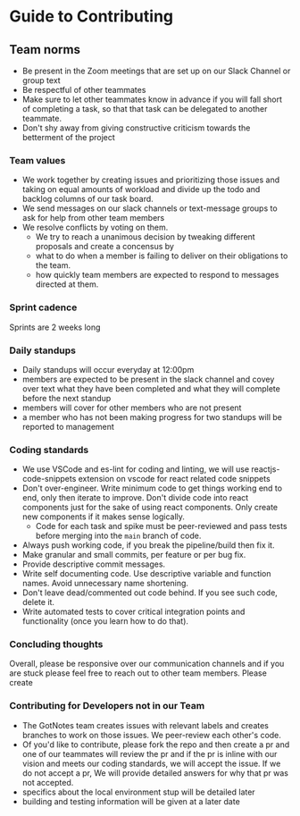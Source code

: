 # Guide to Contributing

## Team norms

- Be present in the Zoom meetings that are set up on our Slack Channel or group text
- Be respectful of other teammates
- Make sure to let other teammates know in advance if you will fall short of completing a task, so that that task can be delegated to another teammate.
- Don't shy away from giving constructive criticism towards the betterment of the project

### Team values

- We work together by creating issues and prioritizing those issues and taking on equal amounts of workload and divide up the todo and backlog columns of our task board.
- We send messages on our slack channels or text-message groups to ask for help from other team members
- We resolve conflicts by voting on them.
  - We try to reach a unanimous decision by tweaking different proposals and create a concensus by 
  - what to do when a member is failing to deliver on their obligations to the team.
  - how quickly team members are expected to respond to messages directed at them.

### Sprint cadence

Sprints are 2 weeks long

### Daily standups

- Daily standups will occur everyday at 12:00pm
- members are expected to be present in the slack channel and covey over text what they have been completed and what they will complete before the next standup
- members will cover for other members who are not present
- a member who has not been making progress for two standups will be reported to management

### Coding standards

- We use VSCode and es-lint for coding and linting, we will use reactjs-code-snippets extension on vscode for react related code snippets
- Don't over-engineer. Write minimum code to get things working end to end, only then iterate to improve. Don't divide code into react components just for the sake of using react components. Only create new components if it makes sense logically.
  - Code for each task and spike must be peer-reviewed and pass tests before merging into the `main` branch of code.
- Always push working code, if you break the pipeline/build then fix it.
- Make granular and small commits, per feature or per bug fix.
- Provide descriptive commit messages.
- Write self documenting code. Use descriptive variable and function names. Avoid unnecessary name shortening.
- Don't leave dead/commented out code behind. If you see such code, delete it.
- Write automated tests to cover critical integration points and functionality (once you learn how to do that).

### Concluding thoughts

Overall, please be responsive over our communication channels and if you are stuck please feel free to reach out to other team members. Please create

### Contributing for Developers not in our Team
- The GotNotes team creates issues with relevant labels and creates branches to work on those issues. We peer-review each other's code.
- Of you'd like to contribute, please fork the repo and then create a pr and one of our teammates will review the pr and if the pr is inline with our vision and meets our coding standards, we will accept the issue. If we do not accept a pr, We will provide detailed answers for why that pr was not accepted.
- specifics about the local environment stup will be detailed later
- building and testing information will be given at a later date

